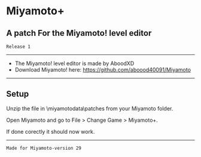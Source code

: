# Miyamoto+
## A patch For the Miyamoto! level editor
`Release 1`

----------------------------------------------------------------

* The Miyamoto! level editor is made by AboodXD
* Download Miyamoto! here: https://github.com/aboood40091/Miyamoto

----------------------------------------------------------------

## Setup

Unzip the file in \miyamotodata\patches from your Miyamoto folder.

Open Miyamoto and go to File > Change Game > Miyamoto+.

If done corectly it should now work.

----------------------------------------------------------------

`Made for Miyamoto-version 29`
